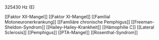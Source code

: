 325430 Hz (E)

[[Faktor XII-Mangel]]
[[Faktor XI-Mangel]]
[[Familial Motoneuronerkrankung]]
[[Familiäre chronische Pemphigus]]
[[Freeman-Sheldon-Syndrom]]
[[Hailey-Hailey-Krankheit]]
[[Hämophilie C]]
[[Lateral Sclerosis]]
[[Pemphigus]]
[[PTA-Mangel]]
[[Rosenthal-Syndrom]]